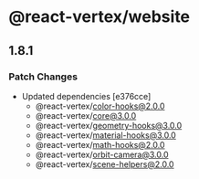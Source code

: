 # @react-vertex/website

## 1.8.1
### Patch Changes

- Updated dependencies [e376cce]
  - @react-vertex/color-hooks@2.0.0
  - @react-vertex/core@3.0.0
  - @react-vertex/geometry-hooks@3.0.0
  - @react-vertex/material-hooks@3.0.0
  - @react-vertex/math-hooks@2.0.0
  - @react-vertex/orbit-camera@3.0.0
  - @react-vertex/scene-helpers@2.0.0
